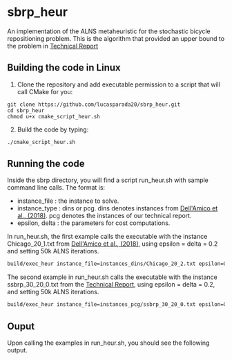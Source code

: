 # sbrp_heur
An implementation of the ALNS metaheuristic for the stochastic bicycle repositioning problem. This is the algorithm that provided an upper bound to the problem in [Technical Report](https://www.cirrelt.ca/documentstravail/cirrelt-2024-26.pdf)

## Building the code in Linux

1. Clone the repository and add executable permission to a script that will call CMake for you:

```shell
git clone https://github.com/lucasparada20/sbrp_heur.git
cd sbrp_heur
chmod u+x cmake_script_heur.sh
```
2. Build the code by typing:

```bash
./cmake_script_heur.sh
```

## Running the code

Inside the sbrp directory, you will find a script run_heur.sh with sample command line calls. The format is:

* instance_file : the instance to solve.
* instance_type : dins or pcg. dins denotes instances from [Dell'Amico et al., (2018)](https://doi.org/10.1016/j.trb.2018.10.015). pcg denotes the instances of our technical report. 
* epsilon, delta : the parameters for cost computations.

In run_heur.sh, the first example calls the executable with the instance Chicago_20_1.txt from [Dell'Amico et al., (2018)](https://doi.org/10.1016/j.trb.2018.10.015), using epsilon = delta = 0.2 and setting 50k ALNS iterations.

```bash
build/exec_heur instance_file=instances_dins/Chicago_20_2.txt epsilon=0.2 delta=0.2 iterations=500000 instance_type=dins
```
The second example in run_heur.sh calls the executable with the instance ssbrp_30_20_0.txt from the [Technical Report](https://www.cirrelt.ca/documentstravail/cirrelt-2024-26.pdf), using epsilon = delta = 0.2, and setting 50k ALNS iterations. 

```bash
build/exec_heur instance_file=instances_pcg/ssbrp_30_20_0.txt epsilon=0.2 delta=0.2 iterations=50000  instance_type=pcg
```
## Ouput
Upon calling the examples in run_heur.sh, you should see the following output.
